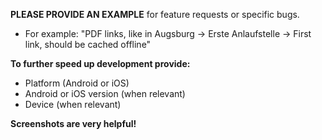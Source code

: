 **PLEASE PROVIDE AN EXAMPLE**
for feature requests or specific bugs. 
* For example: "PDF links, like in Augsburg -> Erste Anlaufstelle -> First link, should be cached offline"

**To further speed up development provide:**
* Platform (Android or iOS)
* Android or iOS version (when relevant)
* Device (when relevant)

**Screenshots are very helpful!**
